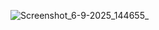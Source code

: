 ![Screenshot_6-9-2025_144655_](https://github.com/user-attachments/assets/25a457db-b5c6-4cc1-8337-5cf1c3851275)
